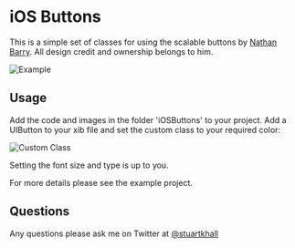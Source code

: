 # iOS Buttons

This is a simple set of classes for using the scalable buttons by [Nathan Barry](http://nathanbarry.com/designing-buttons-ios5/). All design credit and ownership belongs to him.

![Example](http://f.cl.ly/items/1A2r0N2S3A22060Z0V3z/Screen%20Shot%202012-09-10%20at%208.58.45%20PM.png)

## Usage

Add the code and images in the folder 'iOSButtons' to your project. Add a UIButton to your xib file and set the custom class to your required color:

![Custom Class](http://f.cl.ly/items/1q2n303Y3g3u0p3n0F37/Screen%20Shot%202012-09-10%20at%209.01.25%20PM.png)

Setting the font size and type is up to you.

For more details please see the example project.

## Questions

Any questions please ask me on Twitter at [@stuartkhall](http://twitter.com/stuartkhall)